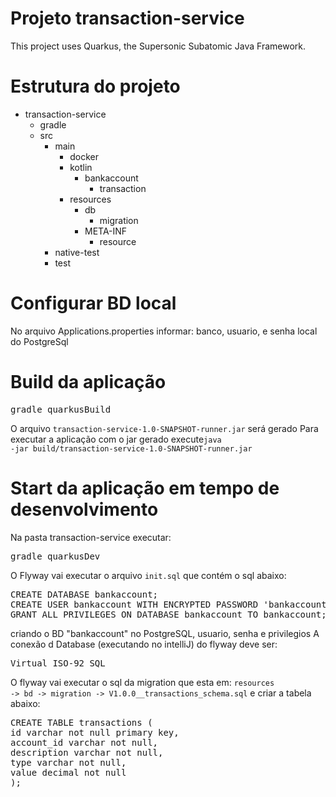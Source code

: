 # Projeto transaction-service

This project uses Quarkus, the Supersonic Subatomic Java Framework.

# Estrutura do projeto
- transaction-service
    - gradle
    - src
        - main
            - docker
            - kotlin
                - bankaccount
                    - transaction
            - resources
                - db
                    - migration
                - META-INF
                    - resource
        - native-test
        - test

# Configurar BD local
No arquivo Applications.properties informar:
banco, usuario, e senha local do PostgreSql

# Build da aplicação

<pre>gradle quarkusBuild</pre>

O arquivo <code>transaction-service-1.0-SNAPSHOT-runner.jar</code> será gerado
Para executar a aplicação com o jar gerado execute<code>java -jar build/transaction-service-1.0-SNAPSHOT-runner.jar</code>

# Start da aplicação em tempo de desenvolvimento
Na pasta transaction-service executar:
<pre>gradle quarkusDev</pre>

O Flyway vai executar o arquivo <code>init.sql</code> que contém o sql abaixo:
<pre>
CREATE DATABASE bankaccount;
CREATE USER bankaccount WITH ENCRYPTED PASSWORD 'bankaccount';
GRANT ALL PRIVILEGES ON DATABASE bankaccount TO bankaccount;
</pre>

criando o BD "bankaccount" no PostgreSQL, usuario, senha e privilegios
A conexão d Database (executando no intelliJ) do flyway  deve ser:
<pre>Virtual ISO-92 SQL</pre>

O flyway vai executar o sql da migration que esta em:
<code>resources -> bd -> migration -> V1.0.0__transactions_schema.sql</code>
e criar a tabela abaixo:
<pre>
CREATE TABLE transactions (
id varchar not null primary key,
account_id varchar not null,
description varchar not null,
type varchar not null,
value decimal not null
);
</pre>
